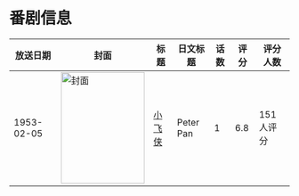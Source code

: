 # 番剧信息

|放送日期|封面|标题|日文标题|话数|评分|评分人数|
|---|---|---|---|---|---|---|
|1953-02-05|<img src="//lain.bgm.tv/pic/cover/c/fa/1e/64094_AgigN.jpg" alt="封面" style="width:150px;height:200px;object-fit:cover;">|[小飞侠](https://bangumi.tv/subject/64094)|Peter Pan|1|6.8|151人评分|
